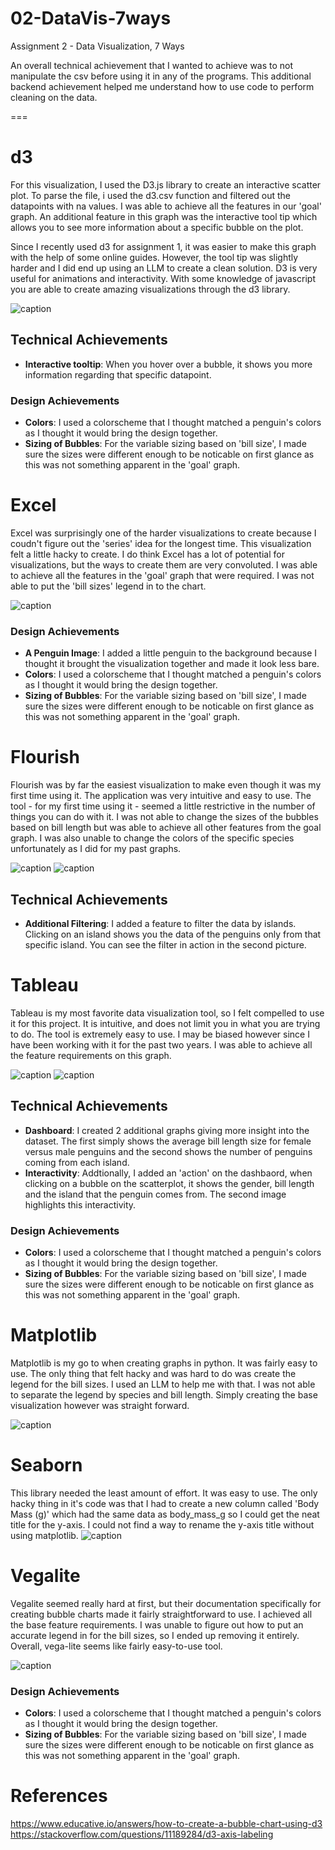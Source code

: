 # 02-DataVis-7ways

Assignment 2 - Data Visualization, 7 Ways

An overall technical achievement that I wanted to achieve was to not manipulate the csv before using it in any of the programs. This additional backend achievement helped me understand how to use code to perform cleaning on the data.

===
# d3
For this visualization, I used the D3.js library to create an interactive scatter plot. To parse the file, i used the d3.csv function and filtered out the datapoints with na values. I was able to achieve all the features in our 'goal' graph. An additional feature in this graph was the interactive tool tip which allows you to see more information about a specific bubble on the plot.

Since I recently used d3 for assignment 1, it was easier to make this graph with the help of some online guides. However, the tool tip was slightly harder and I did end up using an LLM to create a clean solution. D3 is very useful for animations and interactivity. With some knowledge of javascript you are able to create amazing visualizations through the d3 library.

![caption](img/d3Viz.png)

## Technical Achievements
- **Interactive tooltip**: When you hover over a bubble, it shows you more information regarding that specific datapoint.
### Design Achievements
- **Colors**: I used a colorscheme that I thought matched a penguin's colors as I thought it would bring the design together.
- **Sizing of Bubbles**: For the variable sizing based on 'bill size', I made sure the sizes were different enough to be noticable on first glance as this was not something apparent in the 'goal' graph.


# Excel
Excel was surprisingly one of the harder visualizations to create because I coudn't figure out the 'series' idea for the longest time. This visualization felt a little hacky to create. I do think Excel has a lot of potential for visualizations, but the ways to create them are very convoluted. I was able to achieve all the features in the 'goal' graph that were required. I was not able to put the 'bill sizes' legend in to the chart.

![caption](img/ExcelViz.png)

### Design Achievements
- **A Penguin Image**: I added a little penguin to the background because I thought it brought the visualization together and made it look less bare.
- **Colors**: I used a colorscheme that I thought matched a penguin's colors as I thought it would bring the design together.
- **Sizing of Bubbles**: For the variable sizing based on 'bill size', I made sure the sizes were different enough to be noticable on first glance as this was not something apparent in the 'goal' graph.

# Flourish
Flourish was by far the easiest visualization to make even though it was my first time using it. The application was very intuitive and easy to use. The tool - for my first time using it - seemed a little restrictive in the number of things you can do with it. I was not able to change the sizes of the bubbles based on bill length but was able to achieve all other features from the goal graph. I was also unable to change the colors of the specific species unfortunately as I did for my past graphs.

![caption](img/flourishViz.png)
![caption](img/flourishViz2.png)

## Technical Achievements
- **Additional Filtering**: I added a feature to filter the data by islands. Clicking on an island shows you the data of the penguins only from that specific island. You can see the filter in action in the second picture.

# Tableau
Tableau is my most favorite data visualization tool, so I felt compelled to use it for this project. It is intuitive, and does not limit you in what you are trying to do. The tool is extremely easy to use. I may be biased however since I have been working with it for the past two years. I was able to achieve all the feature requirements on this graph. 

![caption](img/tableauViz.png)
![caption](img/tableauViz2.png)

## Technical Achievements
- **Dashboard**: I created 2 additional graphs giving more insight into the dataset. The first simply shows the average bill length size for female versus male penguins and the second shows the number of penguins coming from each island.
- **Interactivity**: Addtionally, I added an 'action' on the dashbaord, when clicking on a bubble on the scatterplot, it shows the gender, bill length and the island that the penguin comes from. The second image highlights this interactivity.

### Design Achievements
- **Colors**: I used a colorscheme that I thought matched a penguin's colors as I thought it would bring the design together.
- **Sizing of Bubbles**: For the variable sizing based on 'bill size', I made sure the sizes were different enough to be noticable on first glance as this was not something apparent in the 'goal' graph.

# Matplotlib
Matplotlib is my go to when creating graphs in python. It was fairly easy to use. The only thing that felt hacky and was hard to do was create the legend for the bill sizes. I used an LLM to help me with that. I was not able to separate the legend by species and bill length. Simply creating the base visualization however was straight forward.

![caption](img/matplotlib.png)

# Seaborn
This library needed the least amount of effort. It was easy to use. The only hacky thing in it's code was that I had to create a new column called 'Body Mass (g)' which had the same data as body_mass_g so I could get the neat title for the y-axis. I could not find a way to rename the y-axis title without using matplotlib.
![caption](img/seabornViz.png)

# Vegalite
Vegalite seemed really hard at first, but their documentation specifically for creating bubble charts made it fairly straightforward to use. I achieved all the base feature requirements. I was unable to figure out how to put an accurate legend in for the bill sizes, so I ended up removing it entirely. Overall, vega-lite seems like fairly easy-to-use tool.

![caption](img/vegaViz.png)

### Design Achievements
- **Colors**: I used a colorscheme that I thought matched a penguin's colors as I thought it would bring the design together.
- **Sizing of Bubbles**: For the variable sizing based on 'bill size', I made sure the sizes were different enough to be noticable on first glance as this was not something apparent in the 'goal' graph.

# References
https://www.educative.io/answers/how-to-create-a-bubble-chart-using-d3
https://stackoverflow.com/questions/11189284/d3-axis-labeling
